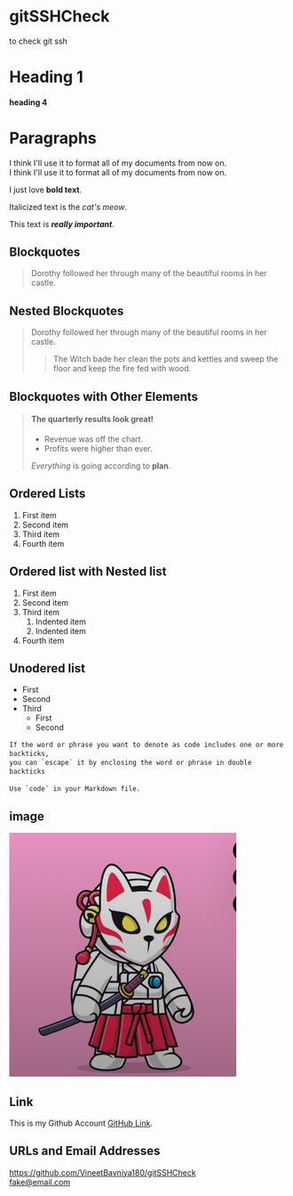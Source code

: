 # gitSSHCheck
to check git ssh 
# Heading 1
#### heading 4

# Paragraphs

I think I'll use it to format all of my documents from now on.  
I think I'll use it to format all of my documents from now on.  

I just love **bold text**.  

Italicized text is the *cat's meow*.

This text is ***really important***.

## Blockquotes

> Dorothy followed her through many of the beautiful rooms in her castle.

## Nested Blockquotes 

> Dorothy followed her through many of the beautiful rooms in her castle.
>
>> The Witch bade her clean the pots and kettles and sweep the floor and keep the fire fed with wood.

## Blockquotes with Other Elements 

> #### The quarterly results look great!
>
> - Revenue was off the chart.
> - Profits were higher than ever.
>
>  *Everything* is going according to **plan**.


## Ordered Lists
1. First item
2. Second item
3. Third item
4. Fourth item

## Ordered list with Nested list
1. First item
2. Second item
3. Third item
    1. Indented item
    2. Indented item
4. Fourth item


## Unodered list 
- First 
- Second
- Third 
    - First
    - Second


```
If the word or phrase you want to denote as code includes one or more backticks,
you can `escape` it by enclosing the word or phrase in double backticks 

```

``Use `code` in your Markdown file.``


## image 

![anime image ](/image/test.png)


## Link 

This is my Github Account [GitHub Link](https://github.com/VineetBavniya180/gitSSHCheck).


## URLs and Email Addresses
<https://github.com/VineetBavniya180/gitSSHCheck>  
<fake@email.com>
